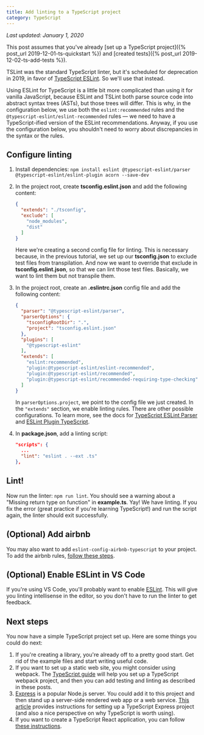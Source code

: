 ```yaml
---
title: Add linting to a TypeScript project
category: TypeScript
---
```


*Last updated: January 1, 2020*

This post assumes that you've already [set up a TypeScript project]({% post_url 2019-12-01-ts-quickstart %}) and [created tests]({% post_url 2019-12-02-ts-add-tests %}).

TSLint was the standard TypeScript linter, but it's scheduled for deprecation in 2019, in favor of [TypeScript ESLint](https://github.com/typescript-eslint/typescript-eslint). So we'll use that instead.

Using ESLint for TypeScript is a little bit more complicated than using it for vanilla JavaScript, because ESLint and TSLint both parse source code into abstract syntax trees (ASTs), but those trees will differ. This is why, in the configuration below, we use both the `eslint:recommended` rules and the `@typescript-eslint/eslint-recommended` rules &mdash; we need to have a TypeScript-ified version of the ESLint recommendations. Anyway, if you use the configuration below, you shouldn't need to worry about discrepancies in the syntax or the rules.

## Configure linting

1. Install dependencies: `npm install eslint @typescript-eslint/parser @typescript-eslint/eslint-plugin acorn --save-dev`
1. In the project root, create **tsconfig.eslint.json** and add the following content:
   ```json
   {
     "extends": "./tsconfig",
     "exclude": [
       "node_modules",
       "dist"
     ]
   }
   ```
   Here we're creating a second config file for linting. This is necessary because, in the previous tutorial, we set up our **tsconfig.json** to exclude test files from transpilation. And now we want to override that exclude in **tsconfig.eslint.json**, so that we can lint those test files. Basically, we want to lint them but not transpile them.
1. In the project root, create an **.eslintrc.json** config file and add the following content:
   
   ```json
   {
     "parser": "@typescript-eslint/parser",
     "parserOptions": {
       "tsconfigRootDir": ".",
       "project": "tsconfig.eslint.json"
     },
     "plugins": [
       "@typescript-eslint"
     ],
     "extends": [
       "eslint:recommended",
       "plugin:@typescript-eslint/eslint-recommended",
       "plugin:@typescript-eslint/recommended",
       "plugin:@typescript-eslint/recommended-requiring-type-checking"
     ]
   }
   ```

   In `parserOptions.project`, we point to the config file we just created. In the `"extends"` section, we enable linting rules. There are other possible configurations. To learn more, see the docs for [TypeScript ESLint Parser](https://github.com/typescript-eslint/typescript-eslint/blob/master/packages/parser/README.md) and [ESLint Plugin TypeScript](https://github.com/typescript-eslint/typescript-eslint/blob/master/packages/eslint-plugin/README.md).
1. In **package.json**, add a linting script:

   ```json
   "scripts": {
     ...
     "lint": "eslint . --ext .ts"
   },
   ```

## Lint!

Now run the linter: `npm run lint`. You should see a warning about a "Missing return type on function" in **example.ts**. Yay! We have linting. If you fix the error (great practice if you're learning TypeScript!) and run the script again, the linter should exit successfully.

## (Optional) Add airbnb

You may also want to add `eslint-config-airbnb-typescript` to your project. To add the airbnb rules, [follow these steps](https://www.npmjs.com/package/eslint-config-airbnb-typescript#i-use-eslint-config-airbnb-base-no-react-support).

## (Optional) Enable ESLint in VS Code

If you're using VS Code, you'll probably want to enable [ESLint](https://marketplace.visualstudio.com/items?itemName=dbaeumer.vscode-eslint). This will give you linting intellisense in the editor, so you don't have to run the linter to get feedback.

## Next steps

You now have a simple TypeScript project set up. Here are some things you could do next:

  1. If you're creating a library, you're already off to a pretty good start. Get rid of the example files and start writing useful code.
  1. If you want to set up a static web site, you might consider using webpack. The [TypeScript guide](https://webpack.js.org/guides/typescript/) will help you set up a TypeScript webpack project, and then you can add testing and linting as described in these posts.
  1. [Express](https://expressjs.com/) is a popular Node.js server. You could add it to this project and then stand up a server-side rendered web app or a web service. [This article](https://medium.com/javascript-in-plain-english/typescript-with-node-and-express-js-why-when-and-how-eb6bc73edd5d) provides instructions for setting up a TypeScript Express project (and also a nice perspective on why TypeScript is worth using).
  1. If you want to create a TypeScript React application, you can follow [these instructions](https://create-react-app.dev/docs/adding-typescript/).
